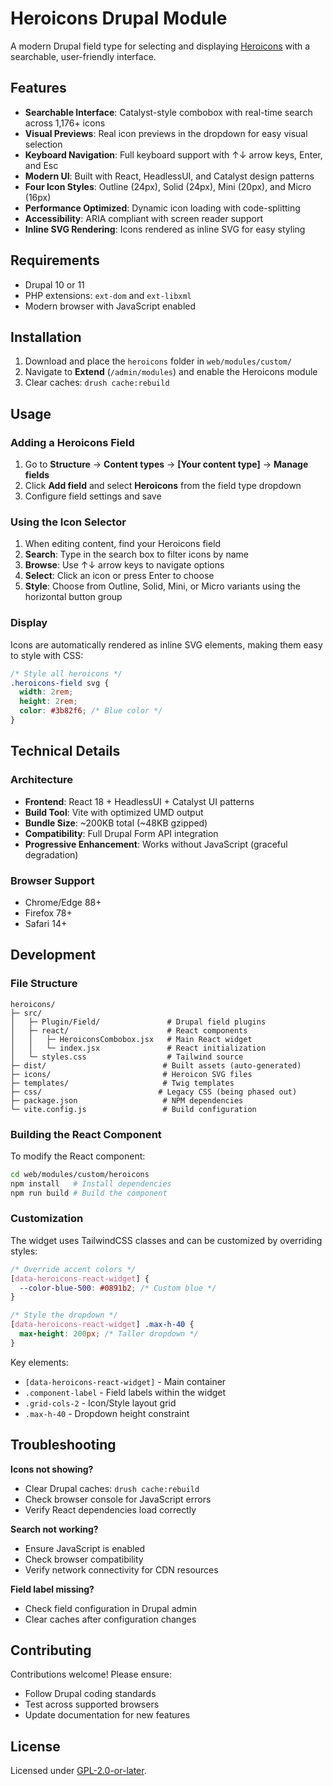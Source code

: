 # Heroicons Drupal Module

A modern Drupal field type for selecting and displaying [Heroicons](https://heroicons.com/) with a searchable, user-friendly interface.

## Features

- **Searchable Interface**: Catalyst-style combobox with real-time search across 1,176+ icons
- **Visual Previews**: Real icon previews in the dropdown for easy visual selection
- **Keyboard Navigation**: Full keyboard support with ↑↓ arrow keys, Enter, and Esc
- **Modern UI**: Built with React, HeadlessUI, and Catalyst design patterns
- **Four Icon Styles**: Outline (24px), Solid (24px), Mini (20px), and Micro (16px)
- **Performance Optimized**: Dynamic icon loading with code-splitting
- **Accessibility**: ARIA compliant with screen reader support
- **Inline SVG Rendering**: Icons rendered as inline SVG for easy styling

## Requirements

- Drupal 10 or 11
- PHP extensions: `ext-dom` and `ext-libxml`
- Modern browser with JavaScript enabled

## Installation

1. Download and place the `heroicons` folder in `web/modules/custom/`
2. Navigate to **Extend** (`/admin/modules`) and enable the Heroicons module
3. Clear caches: `drush cache:rebuild`

## Usage

### Adding a Heroicons Field

1. Go to **Structure** → **Content types** → **[Your content type]** → **Manage fields**
2. Click **Add field** and select **Heroicons** from the field type dropdown
3. Configure field settings and save

### Using the Icon Selector

1. When editing content, find your Heroicons field
2. **Search**: Type in the search box to filter icons by name
3. **Browse**: Use ↑↓ arrow keys to navigate options
4. **Select**: Click an icon or press Enter to choose
5. **Style**: Choose from Outline, Solid, Mini, or Micro variants using the horizontal button group

### Display

Icons are automatically rendered as inline SVG elements, making them easy to style with CSS:

```css
/* Style all heroicons */
.heroicons-field svg {
  width: 2rem;
  height: 2rem;
  color: #3b82f6; /* Blue color */
}
```

## Technical Details

### Architecture
- **Frontend**: React 18 + HeadlessUI + Catalyst UI patterns
- **Build Tool**: Vite with optimized UMD output
- **Bundle Size**: ~200KB total (~48KB gzipped)
- **Compatibility**: Full Drupal Form API integration
- **Progressive Enhancement**: Works without JavaScript (graceful degradation)

### Browser Support
- Chrome/Edge 88+
- Firefox 78+  
- Safari 14+

## Development

### File Structure
```
heroicons/
├─ src/
│   ├─ Plugin/Field/               # Drupal field plugins
│   ├─ react/                      # React components
│   │   ├─ HeroiconsCombobox.jsx   # Main React widget
│   │   └─ index.jsx               # React initialization
│   └─ styles.css                  # Tailwind source
├─ dist/                          # Built assets (auto-generated)
├─ icons/                         # Heroicon SVG files
├─ templates/                     # Twig templates
├─ css/                          # Legacy CSS (being phased out)
├─ package.json                   # NPM dependencies
└─ vite.config.js                 # Build configuration
```

### Building the React Component

To modify the React component:

```bash
cd web/modules/custom/heroicons
npm install   # Install dependencies
npm run build # Build the component
```

### Customization

The widget uses TailwindCSS classes and can be customized by overriding styles:

```css
/* Override accent colors */
[data-heroicons-react-widget] {
  --color-blue-500: #0891b2; /* Custom blue */
}

/* Style the dropdown */
[data-heroicons-react-widget] .max-h-40 {
  max-height: 200px; /* Taller dropdown */
}
```

Key elements:
- `[data-heroicons-react-widget]` - Main container
- `.component-label` - Field labels within the widget
- `.grid-cols-2` - Icon/Style layout grid
- `.max-h-40` - Dropdown height constraint

## Troubleshooting

**Icons not showing?**
- Clear Drupal caches: `drush cache:rebuild`
- Check browser console for JavaScript errors
- Verify React dependencies load correctly

**Search not working?**
- Ensure JavaScript is enabled
- Check browser compatibility
- Verify network connectivity for CDN resources

**Field label missing?**
- Check field configuration in Drupal admin
- Clear caches after configuration changes

## Contributing

Contributions welcome! Please ensure:
- Follow Drupal coding standards
- Test across supported browsers
- Update documentation for new features

## License

Licensed under [GPL-2.0-or-later](https://www.gnu.org/licenses/gpl-2.0.html).